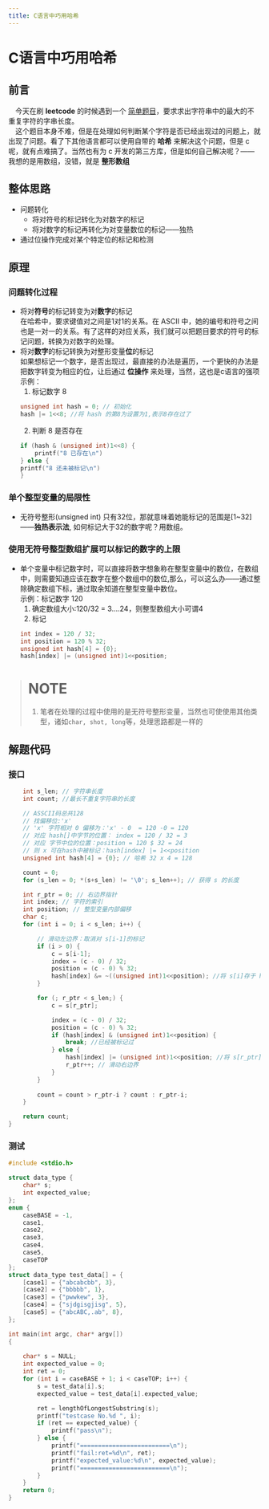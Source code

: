 ```yaml
---
title: C语言中巧用哈希
---
```


# C语言中巧用哈希
## 前言
&emsp;今天在刷 **leetcode** 的时候遇到一个 [简单题目](https://leetcode.cn/problems/longest-substring-without-repeating-characters/description/)，要求求出字符串中的最大的不重复字符的字串长度。  
&emsp;这个题目本身不难，但是在处理如何判断某个字符是否已经出现过的问题上，就出现了问题。看了下其他语言都可以使用自带的 **哈希** 来解决这个问题，但是 c 呢，就有点难搞了。当然也有为 c 开发的第三方库，但是如何自己解决呢？——我想的是用数组，没错，就是 **整形数组**
## 整体思路
* 问题转化
    * 将对符号的标记转化为对数字的标记
    * 将对数字的标记再转化为对变量数位的标记——独热
* 通过位操作完成对某个特定位的标记和检测

## 原理
### 问题转化过程
* 将对**符号**的标记转变为对**数字**的标记  
在哈希中，要求键值对之间是1对1的关系。在 ASCII 中，她的编号和符号之间也是一对一的关系。有了这样的对应关系，我们就可以把题目要求的符号的标记问题，转换为对数字的处理。
* 将对**数字**的标记转换为对整形变量**位**的标记  
如果想标记一个数字，是否出现过，最直接的办法是遍历，一个更快的办法是把数字转变为相应的位，让后通过 **位操作** 来处理，当然，这也是c语言的强项  
示例：
    1. 标记数字 8
    ```c
    unsigned int hash = 0; // 初始化
    hash |= 1<<8; //将 hash 的第8为设置为1,表示8存在过了
    ```
    2. 判断 8 是否存在
    ```c
    if (hash & (unsigned int)1<<8) {
        printf("8 已存在\n")
    } else {
    printf("8 还未被标记\n")
    }
    ```
### 单个整型变量的局限性
* 无符号整形(unsigned int) 只有32位，那就意味着她能标记的范围是[1~32]——**独热表示法**, 如何标记大于32的数字呢？用数组。
### 使用无符号整型数组扩展可以标记的数字的上限
* 单个变量中标记数字时，可以直接将数字想象称在整型变量中的数位，在数组中，则需要知道应该在数字在整个数组中的数位,那么，可以这么办——通过整除确定数组下标，通过取余知道在整型变量中数位。  
示例：标记数字 120  
    1. 确定数组大小:120/32 = 3....24，则整型数组大小可谓4  
    2. 标记  
    ```c
    int index = 120 / 32;
    int position = 120 % 32;
    unsigned int hash[4] = {0};
    hash[index] |= (unsigned int)1<<position;
    ```
># NOTE
> 1. 笔者在处理的过程中使用的是无符号整形变量，当然也可使使用其他类型，诸如`char, shot, long`等，处理思路都是一样的
## 解题代码
### 接口
```c
	int s_len; // 字符串长度
	int count; //最长不重复字符串的长度

	// ASSCII码总共128
	// 找偏移位:'x'
	// 'x' 字符相对 0 偏移为：'x' - 0  = 120 -0 = 120
	// 对应 hash[]中字节的位置： index = 120 / 32 = 3
	// 对应 字节中位的位置：position = 120 $ 32 = 24
	// 则 x 可在hash中被标记：hash[index] |= 1<<position
	unsigned int hash[4] = {0}; // 哈希 32 x 4 = 128

	count = 0;
	for (s_len = 0; *(s+s_len) != '\0'; s_len++); // 获得 s 的长度

	int r_ptr = 0; // 右边界指针
	int index; // 字符的索引
	int position; // 整型变量内部偏移
	char c;
	for (int i = 0; i < s_len; i++) {

		// 滑动左边界：取消对 s[i-1]的标记
		if (i > 0) {
			c = s[i-1];
			index = (c - 0) / 32;
			position = (c - 0) % 32;
			hash[index] &= ~((unsigned int)1<<position); //将 s[i]存于 hash中
		}

		for (; r_ptr < s_len;) {
			c = s[r_ptr];

			index = (c - 0) / 32;
			position = (c - 0) % 32;
			if (hash[index] & (unsigned int)1<<position) {
				break; //已经被标记过
			} else {
				hash[index] |= (unsigned int)1<<position; //将 s[r_ptr]存于 hash中
				r_ptr++; // 滑动右边界
			}
		}
		
		count = count > r_ptr-i ? count : r_ptr-i;
	}

	return count;
}

```
### 测试 
```c
#include <stdio.h>

struct data_type {
	char* s;
	int expected_value;
};
enum {
	caseBASE = -1,
	case1,
	case2,
	case3,
	case4,
	case5,
	caseTOP
};
struct data_type test_data[] = {
	[case1] = {"abcabcbb", 3},
	[case2] = {"bbbbb", 1},
	[case3] = {"pwwkew", 3},
	[case4] = {"sjdgisgjisg", 5},
	[case5] = {"abcABC,.ab", 8},
};

int main(int argc, char* argv[])
{
	
	char* s = NULL;
	int expected_value = 0;
	int ret = 0;
	for (int i = caseBASE + 1; i < caseTOP; i++) {
		s = test_data[i].s;
		expected_value = test_data[i].expected_value;

		ret = lengthOfLongestSubstring(s);
		printf("testcase No.%d ", i);
		if (ret == expected_value) {
			printf("pass\n");
		} else {
			printf("=========================\n");
			printf("fail:ret=%d\n", ret);
			printf("expected_value:%d\n", expected_value);
			printf("=========================\n");
		}
	}
	return 0;
}
```
